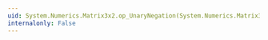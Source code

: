 ```yaml
---
uid: System.Numerics.Matrix3x2.op_UnaryNegation(System.Numerics.Matrix3x2)
internalonly: False
---
```

